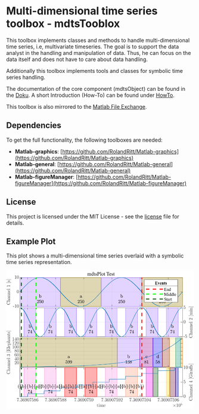 # Multi-dimensional time series toolbox - mdtsTooblox
This toolbox implements classes and methods to handle multi-dimensional time series, i.e, multivariate timeseries.
The goal is to support the data analyst in the handling and manipulation of data. Thus, he can focus on the data itself and does not have to care about data handling.

Additionally this toolbox implements tools and classes for symbolic time series handling.

The documentation of the core component (mdtsObject) can be found in the [Doku](Documentation/mdtsToolboxDocu.pdf).
A short Introduction (How-To) can be found under [HowTo](Documentation/IntroductionToUseMDTSObjects_V1.pdf).

This toolbox is also mirrored to the [Matlab File Exchange](TBD).

## Dependencies
To get the full functionality, the following toolboxes are needed:

*  **Matlab-graphics**: [https://github.com/RolandRitt/Matlab-graphics](https://github.com/RolandRitt/Matlab-graphics)
*  **Matlab-general**: [https://github.com/RolandRitt/Matlab-general](https://github.com/RolandRitt/Matlab-general)
*  **Matlab-figureManager**: [https://github.com/RolandRitt/Matlab-figureManager](https://github.com/RolandRitt/Matlab-figureManager)


## License
This project is licensed under the MIT License - see the [license](LICENSE) file for details.

## Example Plot
This plot shows a multi-dimensional time series overlaid with a symbolic time series representation.

<img src="avatar.png" width="600">